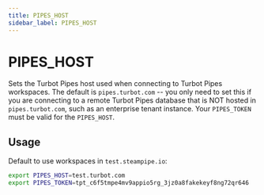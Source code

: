 ```yaml
---
title: PIPES_HOST
sidebar_label: PIPES_HOST
---
```


# PIPES_HOST
Sets the Turbot Pipes host used when connecting to Turbot Pipes workspaces.  The default is `pipes.turbot.com` -- you only need to set this if you are connecting to a remote Turbot Pipes database that is NOT hosted in `pipes.turbot.com`, such as an enterprise tenant instance.  Your `PIPES_TOKEN` must be valid for the `PIPES_HOST`.


## Usage 
Default to use workspaces in `test.steampipe.io`:

```bash
export PIPES_HOST=test.turbot.com
export PIPES_TOKEN=tpt_c6f5tmpe4mv9appio5rg_3jz0a8fakekeyf8ng72qr646
```